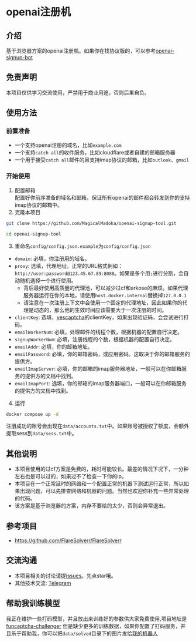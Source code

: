 # openai注册机

## 介绍
基于浏览器方案的openai注册机。如果你在找协议版的，可以参考[openai-signup-bot](https://github.com/MagicalMadoka/openai-signup-bot)

## 免责声明
本项目仅供学习交流使用，严禁用于商业用途，否则后果自负。

## 使用方法
### 前置准备
- 一个支持openai注册的域名，比如`example.com`
- 一个支持`catch all`的收件服务，比如cloudflare或者自建的邮箱服务器
- 一个用于接受`catch all`邮件的且支持imap协议的邮箱，比如`outlook`、`gmail`

### 开始使用

1. 配置邮箱  
配置好你前序准备的域名和邮箱，保证所有openai的邮件都会转发到你的支持imap协议的邮箱中。
2. 克隆本项目
```bash
git clone https://github.com/MagicalMadoka/openai-signup-tool.git

cd openai-signup-tool
```

3. 重命名`config/config.json.example`为`config/config.json`

- `domain`: 必填，你注册用的域名。
- `proxy`: 选填，代理地址。正常的URL格式例如：`http://user:password@123.45.67.89:8080`。如果是多个用`;`进行分割，会自动随机选择一个进行使用。
  - 背后最好使用高质量的代理池，可以减少过cf和arkose的麻烦。如果代理服务器运行在你的本地，请使用`host.docker.internal`替换掉`127.0.0.1`
  - 请注意在一次注册上下文中会使用一个固定的代理地址，因此如果你的代理是动态的，那么他的生效时间应该需要大于一次注册的时间。
- `clientKey`: 选填，[yescaptcha](https://yescaptcha.com/i/oFmkQz)的clientKey，如果出现验证码，会尝试进行打码。
- `emailWorkerNum`: 必填，处理邮件的线程个数，根据机器的配置自行决定。
- `signupWorkerNum`: 必填，注册线程的个数，根据机器的配置自行决定。
- `emailAddr`: 必填，你的邮箱地址。
- `emailPassword`: 必填，你的邮箱密码，或应用密码。这取决于你的邮箱服务的提供方。
- `emailImapServer`: 必填，你的邮箱的imap服务器地址，一般可以在你邮箱服务的提供方的文档中找到。
- `emailImapPort`: 选填，你的邮箱的imap服务器端口，一般可以在你邮箱服务的提供方的文档中找到。

4. 运行
```bash
docker compose up -d
```
注册成功的账号会出现在`data/accounts.txt`中。如果账号被授权了额度，会额外提取sess到`data/sess.txt`中。

## 其他说明
- 本项目使用的过cf方案是免费的，耗时可能较长。最差的情况下况下，一分钟左右也是可以过的，如果过不了检查一下你的ip。
- 本项目在一个正常延时的网络和一个配置正常的机器下测试运行正常，所以如果出现问题，可以先排查网络和机器的问题。当然也欢迎你补充一些异常处理的代码。
- 该方案是基于浏览器的方案，内存不要给的太少，否则会异常退出。

## 参考项目
- https://github.com/FlareSolverr/FlareSolverr

## 交流沟通
- 本项目相关的讨论请提[issues](https://github.com/MagicalMadoka/openai-signup-tool/issues)。先点star哦。
- 其他技术交流: [Telegram](https://t.me/+shEEyNIEe55lN2Rl)

## 帮助我训练模型
我正在维护一些打码模型，并且放出来训练好的参数供大家免费使用,项目地址是[funcaptcha-challenger](https://github.com/MagicalMadoka/funcaptcha-challenger)
但是缺少更多的训练数据，如果你配置了打码服务，并且乐于帮助我，你可以把`data/solved`目录下的图片发给[我的机器人](https://t.me/madokax_bot)
